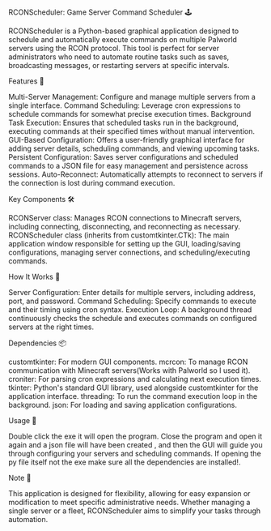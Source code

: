 RCONScheduler: Game Server Command Scheduler 🕹️

RCONScheduler is a Python-based graphical application designed to schedule and automatically execute commands on multiple Palworld servers using the RCON protocol. This tool is perfect for server administrators who need to automate routine tasks such as saves, broadcasting messages, or restarting servers at specific intervals.

Features 🌟

Multi-Server Management: Configure and manage multiple servers from a single interface.
Command Scheduling: Leverage cron expressions to schedule commands for somewhat precise execution times.
Background Task Execution: Ensures that scheduled tasks run in the background, executing commands at their specified times without manual intervention.
GUI-Based Configuration: Offers a user-friendly graphical interface for adding server details, scheduling commands, and viewing upcoming tasks.
Persistent Configuration: Saves server configurations and scheduled commands to a JSON file for easy management and persistence across sessions.
Auto-Reconnect: Automatically attempts to reconnect to servers if the connection is lost during command execution.

Key Components 🛠️

RCONServer class: Manages RCON connections to Minecraft servers, including connecting, disconnecting, and reconnecting as necessary.
RCONScheduler class (inherits from customtkinter.CTk): The main application window responsible for setting up the GUI, loading/saving configurations, managing server connections, and scheduling/executing commands.

How It Works 🔧

Server Configuration: Enter details for multiple servers, including address, port, and password.
Command Scheduling: Specify commands to execute and their timing using cron syntax.
Execution Loop: A background thread continuously checks the schedule and executes commands on configured servers at the right times.

Dependencies 📦

customtkinter: For modern GUI components.
mcrcon: To manage RCON communication with Minecraft servers(Works with Palworld so I used it).
croniter: For parsing cron expressions and calculating next execution times.
tkinter: Python's standard GUI library, used alongside customtkinter for the application interface.
threading: To run the command execution loop in the background.
json: For loading and saving application configurations.

Usage 🚀

Double click the exe it will open the program. Close the program and open it again and a json file will have been created , and then the GUI will guide you through configuring your servers and scheduling commands. If opening the py file itself not the exe make sure all the dependencies are installed!.

Note 📝

This application is designed for flexibility, allowing for easy expansion or modification to meet specific administrative needs. Whether managing a single server or a fleet, RCONScheduler aims to simplify your tasks through automation.


